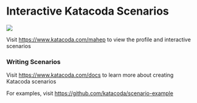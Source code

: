 # Interactive Katacoda Scenarios

[![](http://shields.katacoda.com/katacoda/mahep/count.svg)](https://www.katacoda.com/mahep "Get your profile on Katacoda.com")

Visit https://www.katacoda.com/mahep to view the profile and interactive scenarios

### Writing Scenarios
Visit https://www.katacoda.com/docs to learn more about creating Katacoda scenarios

For examples, visit https://github.com/katacoda/scenario-example
